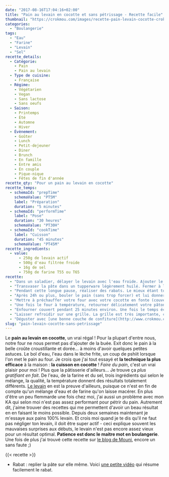 ```yaml
---
date: "2017-08-16T17:04:16+02:00"
title: "Pain au levain en cocotte et sans pétrissage - Recette facile"
thumbnail: "https://crokmou.com/images/recette-pain-levain-cocotte-crokmou-blog-cuisine-voyage-belgique-4.jpg"
categories:
  - "Boulangerie"
tags:
  - "Eau"
  - "Farine"
  - "Levain"
  - "Sel"
recette_details:
  - Catégorie:
    - Pain
    - Pain au levain
  - Type de cuisine:
    - Française
  - Régime:
    - Végétarien
    - Vegan
    - Sans lactose
    - Sans oeufs
  - Saison:
    - Printemps
    - Été
    - Automne
    - Hiver
  - Évènement:
    - Goûter
    - Lunch
    - Petit-dejeuner
    - Diner
    - Brunch
    - En famille
    - Entre amis
    - En couple
    - Pique-nique
    - Fêtes de fin d'année
recette_qty: "Pour un pain au levain en cocotte"
recette_temps:
  - schemaId: "prepTime"
    schemaValue: "PT5M"
    label: "Préparation"
    duration: "5 minutes"
  - schemaId: "performTime"
    label: "Pose"
    duration: "30 heures"
    schemaValue: "PT30H"
  - schemaId: "cookTime"
    label: "Cuisson"
    duration: "45 minutes"
    schemaValue: "PT45M"
recette_ingredients:
  - value:
      - 250g de levain actif
      - 500g d'eau filtrée froide
      - 16g de sel
      - 750g de farine T55 ou T65
recette:
  - "Dans un saladier, délayer le levain avec l'eau froide. Ajouter le sel et mélanger. Ajouter ensuite la farine et mélanger à l'aide d'une cuillère en bois. Il ne doit plus rester de traces de farine, le tout doit être assez homogène"
  - "Transvaser la pâte dans un tupperware légèrement huilé. Fermer à l'aide d'un couvercle et placer le tout au réfrigérateur pour 24h (au minimum)"
  - "Pendant cette longue pause, réaliser des rabats. Le mieux étant toutes les heures au début puis après plus espacé. Ici je les ai fait quand j'y ai pensé (oui je sais c'est pas très sérieux)"
  - "Après 24h ou plus, bouler le pain (sans trop forcer) et lui donner une forme. Laisser pousser pendant 4/5 heures environ - je mets mon pâton dans un banneton soudure au dessus (la partie non lisse). Pour ce qui est de savoir si le pain est bien poussé ou non, cela se voit avec le temps et l'expérience. Lorsque l'on appuie légèrement, la pâte doit revenir sur elle même sans laisser de traces et pas trop rapidement. Si la marque de doigt reste présente, le pain n'est pas encore assez poussé, il faut donc attendre encore un peu. Si en revanche la pâte revient très très rapidement, la pousse est peu être un peu trop marquée."
  - "Mettre à préchauffer votre four avec votre cocotte en fonte (couvercle inclus) à 250°C."
  - "Une fois le four à température, retourner délicatement votre pâton (si celui-ci se trouve dans un banneton) sur une feuille de papier sulfurisé. Réaliser une ou plusieurs grignes à l'aide d'une lame de rasoir et mettre le pain - délicatement - dans la cotte en fonte. Refermer à l'aide du couvercle"
  - "Enfourner couvert pendant 25 minutes environ. Une fois le temps écoulé, retirer le couvercle et prolonger la cuisson jusqu'à ce que le pain soit bien doré et que le dessous sonne creux (c'est comme cela que l'ont sait qu'un pain est cuit)"
  - "Laisser refroidir sur une grille. La grille est très importante, cela permet d'évacuer la chaleur contenue dans le pain."
  - "Déguster avec [une bonne couche de confiture](http://www.crokmou.com/2016/07/trio-de-confitures) !"
slug: "pain-levain-cocotte-sans-petrissage"
---
```


Le **pain au levain en cocotte**, un vrai régal ! Pour la plupart d'entre nous, notre four ne nous permet pas d'ajouter de la buée. Exit donc le pain à la belle croûte croustillante et dorée... à moins d'avoir quelques petites astuces. Le bol d'eau, l'eau dans le lèche frite, un coup de pshiit lorsque l'on met le pain au four. Je crois que j'ai tout essayé et **la technique la plus efficace** à la maison : **la cuisson en cocotte** ! _Faire du pain_, c'est un vrai plaisir pour moi ! Plus que la pâtisserie d'ailleurs... Je trouve ça _plus gratifiant en fait_. De l'eau, de la farine et du sel, trois ingrédients qui selon le mélange, la qualité, la température donnent des résultats totalement différents. [Le levain](http://www.crokmou.com/2014/06/levain-fait-maison) en est la preuve d'ailleurs, puisque ce n'est en fin de compte qu'un mélange d'eau et de farine qu'on laisse macérer. En plus d'être un peu flemmarde une fois chez moi, j'ai aussi un problème avec mon KA qui selon moi n'est pas assez performant pour pétrir du pain. Autrement dit, j'aime trouver des recettes qui me permettent d'avoir un beau résultat en en faisant le moins possible. Depuis deux semaines maintenant je m'essaye aux pains 100% levain. Et crois moi quand je te dis qu'il ne faut pas négliger ton levain, il doit être super actif - ceci explique souvent les mauvaises surprises aux débuts, le levain n'est pas encore assez vieux pour un résultat optimal. **Patience est donc le maitre mot en boulangerie**. Une fois de plus j'ai trouvé cette recette sur [le blog de Mouni](http://www.floured.fr/levain-de-fruits/), encore un sans faute ;)

{{< recette >}}

*   Rabat : replier la pâte sur elle même. Voici [une petite vidéo](https://youtu.be/QkMpIyvKE1U) qui résume facilement le rabat.
